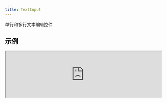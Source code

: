 ```yaml
---
title: TextInput
---
```

单行和多行文本编辑控件

## 示例

<div><iframe style="width: 100%; margin: 0;" src="https://uiexplorer.blankapp.org/slices/textinput-example" scrolling="no" /></div>

```jsx
<TextInput />
```

## API

基于：https://facebook.github.io/react-native/docs/textinput.html
